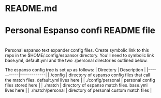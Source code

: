 # README.md
# Personal Espanso confi README file
#
Personal espanso text expander config files. Create symbolic link to this repo in the $HOME/.config/espanso/ directory. You'll need to symbolic link base.yml, default.yml and the two ./personal directories outlined below.

The espanso config tree is set up as follows:
| Directory | Description |
|-----------|-------------|
|./config |  directory of espanso config files that call the match files. default.yml lives here |
| ./config/personal | personal config files stored here |
| ./match | directory of espanso match files. base.yml lives here |
| ./match/personal | directory of personal custom match files |
